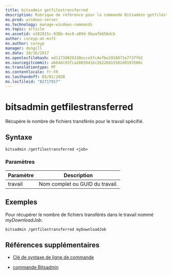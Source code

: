 ```yaml
---
title: bitsadmin getfilestransferred
description: Rubrique de référence pour la commande Bitsadmin getfilestransferred, qui récupère le nombre de fichiers transférés pour le travail spécifié.
ms.prod: windows-server
ms.technology: manage-windows-commands
ms.topic: article
ms.assetid: e282815c-938b-4ac0-a09d-9baafb656dcb
author: coreyp-at-msft
ms.author: coreyp
manager: dongill
ms.date: 10/16/2017
ms.openlocfilehash: ed11739029338ecce5fc4efbe1918873a7f37f62
ms.sourcegitcommit: ab64dc83fca28039416c26226815502d0193500c
ms.translationtype: MT
ms.contentlocale: fr-FR
ms.lasthandoff: 05/01/2020
ms.locfileid: "82717917"
---
```

# <a name="bitsadmin-getfilestransferred"></a>bitsadmin getfilestransferred

Récupère le nombre de fichiers transférés pour le travail spécifié.

## <a name="syntax"></a>Syntaxe

```
bitsadmin /getfilestransferred <job>
```

### <a name="parameters"></a>Paramètres

| Paramètre | Description |
| -------------- | -------------- |
| travail | Nom complet ou GUID du travail. |

## <a name="examples"></a>Exemples

Pour récupérer le nombre de fichiers transférés dans le travail nommé *myDownloadJob*:

```
bitsadmin /getfilestransferred myDownloadJob
```

## <a name="additional-references"></a>Références supplémentaires

- [Clé de syntaxe de ligne de commande](command-line-syntax-key.md)

- [commande Bitsadmin](bitsadmin.md)
